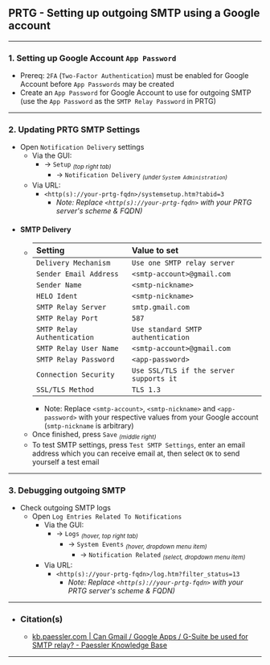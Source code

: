<!-- https://github.com/mcavallo-git/Coding/blob/main/prtg/PRTG%20-%20Setting%20up%20outgoing%20SMTP%20using%20a%20Google%20account.md -->

## PRTG - Setting up outgoing SMTP using a Google account

***

### 1. Setting up Google Account `App Password`
- Prereq: `2FA` (`Two-Factor Authentication`) must be enabled for Google Account before `App Passwords` may be created
- Create an `App Password` for Google Account to use for outgoing SMTP (use the `App Password` as the `SMTP Relay Password` in PRTG)

***

### 2. Updating PRTG SMTP Settings
- Open `Notification Delivery` settings
  - Via the GUI:
    - → `Setup` <sub>*(top right tab)*</sub>
      - → `Notification Delivery` <sub>*(under `System Administration`)*</sub>
  - Via URL:
    - `<http(s)://your-prtg-fqdn>/systemsetup.htm?tabid=3`
      - *Note: Replace `<http(s)://your-prtg-fqdn>` with your PRTG server's scheme & FQDN)*
- #### SMTP Delivery
  - | Setting        | Value to set                                    |
    | :-------------------------- | :--------------------------------------- |
    | `Delivery Mechanism`        | `Use one SMTP relay server`              |
    | `Sender Email Address`      | `<smtp-account>@gmail.com`   |
    | `Sender Name`               | `<smtp-nickname>`            |
    | `HELO Ident`                | `<smtp-nickname>`            |
    | `SMTP Relay Server`         | `smtp.gmail.com`                         |
    | `SMTP Relay Port`           | `587`                                    |
    | `SMTP Relay Authentication` | `Use standard SMTP authentication`       |
    | `SMTP Relay User Name`      | `<smtp-account>@gmail.com`   |
    | `SMTP Relay Password`       | `<app-password>`             |
    | `Connection Security`       | `Use SSL/TLS if the server supports it`  |
    | `SSL/TLS Method`            | `TLS 1.3`                                |
    - Note: Replace `<smtp-account>`, `<smtp-nickname>` and `<app-password>` with your respective values from your Google account (`smtp-nickname` is arbitrary)
  - Once finished, press `Save` <sub>*(middle right)*</sub>
  - To test SMTP settings, press `Test SMTP Settings`, enter an email address which you can receive email at, then select `OK` to send yourself a test email

***

### 3. Debugging outgoing SMTP
- Check outgoing SMTP logs
  - Open `Log Entries Related To Notifications`
    - Via the GUI:
      - → `Logs` <sub>*(hover, top right tab)*</sub>
        - → `System Events` <sub>*(hover, dropdown menu item)*</sub>
          - → `Notification Related` <sub>*(select, dropdown menu item)*</sub>
    - Via URL:
      - `<http(s)://your-prtg-fqdn>/log.htm?filter_status=13`
        - *Note: Replace `<http(s)://your-prtg-fqdn>` with your PRTG server's scheme & FQDN)*

***

- ### Citation(s)
  - [kb.paessler.com | Can Gmail / Google Apps / G-Suite be used for SMTP relay? - Paessler Knowledge Base](https://kb.paessler.com/en/topic/2823-can-gmail-google-apps-g-suite-be-used-for-smtp-relay)

***
